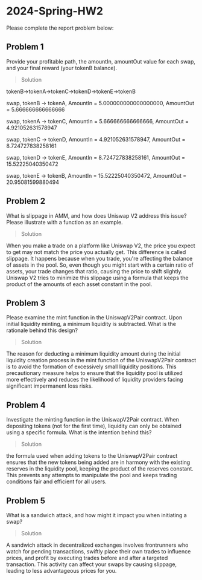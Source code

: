 # 2024-Spring-HW2

Please complete the report problem below:

## Problem 1
Provide your profitable path, the amountIn, amountOut value for each swap, and your final reward (your tokenB balance).

> Solution
> 
tokenB->tokenA->tokenC->tokenD->tokenE->tokenB

swap, tokenB -> tokenA, AmountIn = 5.000000000000000000, AmountOut =  5.666666666666666  

swap, tokenA -> tokenC, AmountIn = 5.666666666666666, AmountOut =  4.921052631578947 

swap, tokenC -> tokenD, AmountIn = 4.921052631578947, AmountOut =  8.724727838258161 

swap, tokenD -> tokenE, AmountIn = 8.724727838258161, AmountOut = 15.52225040350472  

swap, tokenE -> tokenB, AmountIn = 15.52225040350472, AmountOut = 20.95081599880494  

## Problem 2
What is slippage in AMM, and how does Uniswap V2 address this issue? Please illustrate with a function as an example.

> Solution

 When you make a trade on a platform like Uniswap V2, the price you expect to get may not match the price you actually get. This difference is called slippage. It happens because when you trade, you're affecting the balance of assets in the pool. So, even though you might start with a certain ratio of assets, your trade changes that ratio, causing the price to shift slightly. Uniswap V2 tries to minimize this slippage using a formula that keeps the product of the amounts of each asset constant in the pool.

## Problem 3
Please examine the mint function in the UniswapV2Pair contract. Upon initial liquidity minting, a minimum liquidity is subtracted. What is the rationale behind this design?

> Solution

The reason for deducting a minimum liquidity amount during the initial liquidity creation process in the mint function of the UniswapV2Pair contract is to avoid the formation of excessively small liquidity positions. This precautionary measure helps to ensure that the liquidity pool is utilized more effectively and reduces the likelihood of liquidity providers facing significant impermanent loss risks.

## Problem 4
Investigate the minting function in the UniswapV2Pair contract. When depositing tokens (not for the first time), liquidity can only be obtained using a specific formula. What is the intention behind this?

> Solution

the formula used when adding tokens to the UniswapV2Pair contract ensures that the new tokens being added are in harmony with the existing reserves in the liquidity pool, keeping the product of the reserves constant. This prevents any attempts to manipulate the pool and keeps trading conditions fair and efficient for all users.

## Problem 5
What is a sandwich attack, and how might it impact you when initiating a swap?

> Solution

A sandwich attack in decentralized exchanges involves frontrunners who watch for pending transactions, swiftly place their own trades to influence prices, and profit by executing trades before and after a targeted transaction. This activity can affect your swaps by causing slippage, leading to less advantageous prices for you.

